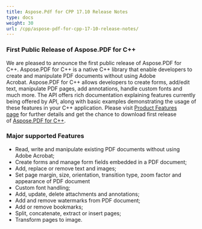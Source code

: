 ```yaml
---
title: Aspose.Pdf for CPP 17.10 Release Notes
type: docs
weight: 30
url: /cpp/aspose-pdf-for-cpp-17-10-release-notes/
---
```


### **First Public Release of Aspose.PDF for C++**
We are pleased to announce the first public release of Aspose.PDF for C++. Aspose.PDF for C++ is a native C++ library that enable developers to create and manipulate PDF documents without using Adobe Acrobat. Aspose.PDF for C++ allows developers to create forms, add/edit text, manipulate PDF pages, add annotations, handle custom fonts and much more. The API offers rich documentation explaining features currently being offered by API, along with basic examples demonstrating the usage of these features in your C++ application. Please visit [Product Features page](/pdf/cpp/product-overview/) for further details and get the chance to download first release of [Aspose.PDF for C++](https://downloads.aspose.com/pdf/cpp).
### **Major supported Features**
- Read, write and manipulate existing PDF documents without using Adobe Acrobat;
- Create forms and manage form fields embedded in a PDF document;
- Add, replace or remove text and images;
- Set page margin, size, orientation, transition type, zoom factor and appearance of PDF document
- Custom font handling;
- Add, update, delete attachments and annotations;
- Add and remove watermarks from PDF document;
- Add or remove bookmarks;
- Split, concatenate, extract or insert pages;
- Transform pages to image.

